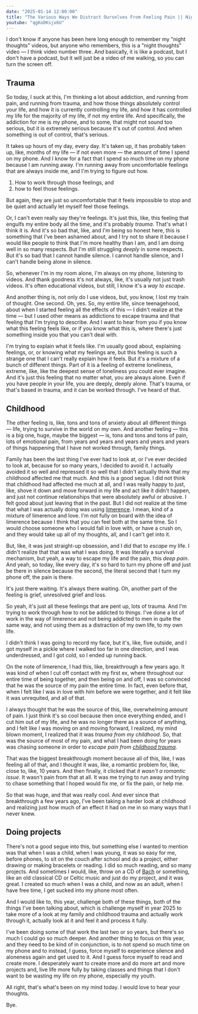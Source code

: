 ```yaml
---
date: "2025-01-14 12:00:00"
title: "The Various Ways We Distract Ourselves From Feeling Pain || Night Thoughts #3"
youtube: "qgKoDKsjx6U"
---
```


I don't know if anyone has been here long enough to remember my "night thoughts" videos, but anyone who remembers, this is a "night thoughts" video — I think video number three. And basically, it is like a podcast, but I don't have a podcast, but it will just be a video of me walking, so you can turn the screen off. 


## Trauma

So today, I suck at this, I'm thinking a lot about addiction, and running from pain, and running from trauma, and how those things absolutely control your life, and how it is currently controlling my life, and how it has controlled my life for the majority of my life, if not my entire life. And specifically, the addiction for me is my phone, and to some, that might not sound too serious, but it is extremely serious because it's out of control. And when something is out of control, that's serious.

It takes up hours of my day, every day. It's taken up, it has probably taken up, like, months of my life — if not even more — the amount of time I spend on my phone. And I know for a fact that I spend so much time on my phone because I am running away. I'm running away from uncomfortable feelings that are always inside me, and I'm trying to figure out how.
1. How to work through those feelings, and
2. how to feel those feelings.

But again, they are just so uncomfortable that it feels impossible to stop and be quiet and actually let myself feel those feelings.

Or, I can't even really say they're feelings. It's just this, like, this feeling that engulfs my entire body all the time, and it's probably _trauma_. That's what I think it is. And it's so bad that, like, and I'm being so honest here, this is something that I've been ashamed about, and I try not to share it because I would like people to think that I'm more healthy than I am, and I am doing well in so many respects. But I'm still struggling _deeply_ in some respects. But it's so bad that I cannot handle silence. I cannot handle silence, and I can't handle being alone in silence.

So, whenever I'm in my room alone, I'm always on my phone, listening to videos. And thank goodness it's not always, like, it's usually not just trash videos. It's often educational videos, but still, I know it's a _way to escape_.

And another thing is, not only do I use videos, but, you know, I lost my train of thought. One second. Oh, yes. So, my entire life, since teenagehood, about when I started feeling all the effects of this — I didn't realize at the time — but I used other means as addictions to escape trauma and that feeling that I'm trying to describe. And I want to hear from you if you know what this feeling feels like, or if you know what this is, where there's just something inside you that you can't deal with.

I'm trying to explain what it feels like. I'm usually good about, explaining feelings, or, or knowing what my feelings are, but this feeling is such a strange one that I can't really explain how it feels. But it's a mixture of a bunch of different things. Part of it is a feeling of extreme loneliness, extreme, like, like the deepest sense of loneliness you could ever imagine. And it's just this feeling that no matter what, you are always alone. Even if you have people in your life, you are deeply, deeply alone. That's trauma, or that's based in trauma, and it can be worked through. I've heard of that.


## Childhood

The other feeling is, like, tons and tons of anxiety about all different things — life, trying to survive in the world on my own. And another feeling — this is a big one, huge, maybe the biggest — is, tons and tons and tons of pain, lots of emotional pain, from years and years and years and years and years of things happening that I have not worked through, family things.

Family has been the last thing I've ever had to look at, or I've ever decided to look at, because for so many years, I decided to avoid it. I actually avoided it so well and repressed it so well that I didn't actually think that my childhood affected me that much. And this is a good segue. I did not think that childhood had affected me much at all, and I was really happy to just, like, shove it down and move forward in my life and act like it didn't happen, and just not continue relationships that were absolutely awful or abusive. I felt good about just leaving that in the past. But I did not realize at the time that what I was actually doing was using [limerence](https://en.wikipedia.org/wiki/Limerence). I mean, kind of a mixture of limerence and love. I'm not fully on board with the idea of limerence because I think that you can feel both at the same time. So I would choose someone who I would fall in love with, or have a crush on, and they would take up all of my thoughts, all, and I can't get into it.

But, like, it was just straight-up obsession, and I did that to _escape_ my life. I didn't realize that that was what I was doing. It was literally a survival mechanism, but yeah, a way to escape my life and the pain, this _deep pain_. And yeah, so today, like every day, it's so hard to turn my phone off and just be there in silence because the second, the literal second that I turn my phone off, the pain is there.

It's just there waiting. It's always there waiting. Oh, another part of the feeling is grief, unresolved grief and loss.

So yeah, it's just all these feelings that are pent up, lots of trauma. And I'm trying to work through how to not be addicted to things. I've done a lot of work in the way of limerence and not being addicted to men in quite the same way, and not using them as a distraction of my own life, to my own life.

I didn't think I was going to record my face, but it's, like, five outside, and I got myself in a pickle where I walked too far in one direction, and I was underdressed, and I got cold, so I ended up running back.

On the note of limerence, I had this, like, breakthrough a few years ago. It was kind of when I cut off contact with my first ex, where throughout our entire time of being together, and then being on and off, I was so convinced that he was the source of my pain the entire time. In fact, even before that, when I felt like I was in love with him before we were together, and it felt like it was unrequited, and all of that.

I always thought that he was the source of this, like, overwhelming amount of pain. I just think it's so cool because then once everything ended, and I cut him out of my life, and he was no longer there as a source of anything, and I felt like I was moving on and moving forward, I realized, my mind blown moment, I realized that it was _trauma from my childhood_. So, that was the source of most of my pain, and what I had been doing for years was chasing someone in order to _escape pain from [childhood trauma](https://en.wikipedia.org/wiki/Childhood_trauma)_.

That was the biggest breakthrough moment because all of this, like, I was feeling all of that, and I thought it was, like, a romantic problem for, like, close to, like, 10 years. And then finally, it clicked that _it wasn't a romantic issue_. It wasn't pain from that at all. It was me trying to run away and trying to chase something that I hoped would fix me, or fix the pain, or help me.

So that was huge, and that was really cool. And ever since that breakthrough a few years ago, I've been taking a harder look at childhood and realizing just how much of an effect it had on me in so many ways that I never knew.


## Doing projects

There's not a good segue into this, but something else I wanted to mention was that when I was a child, when I was young, it was so easy for me, before phones, to sit on the couch after school and do a project, either drawing or making bracelets or reading. I did so much reading, and so many projects. And sometimes I would, like, throw on a CD of [Bach](https://en.wikipedia.org/wiki/Johann_Sebastian_Bach) or something, like an old classical CD or Celtic music and just do my project, and it was great. I created so much when I was a child, and now as an adult, when I have free time, I get sucked into my phone most often.

And I would like to, this year, challenge both of these things, both of the things I've been talking about, which is challenge myself in year 2025 to take more of a look at my family and childhood trauma and actually work through it, actually look at it and feel it and process it fully.

I've been doing some of that work the last two or so years, but there's so much I could go so much deeper. And another thing to focus on this year, and they need to be kind of in conjunction, is to not spend so much time on my phone and to instead, I guess, force myself to experience silence and aloneness again and get used to it. And I guess force myself to read and create more. I desperately want to create more and do more art and more projects and, live life more fully by taking classes and things that I don't want to be wasting my life on my phone, especially my youth.

All right, that's what's been on my mind today. I would love to hear your thoughts.

Bye.


